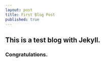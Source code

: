 ```yaml
---
layout: post
title: First Blog Post
published: true
---
```

## This is a test blog with Jekyll.
### Congratulations.